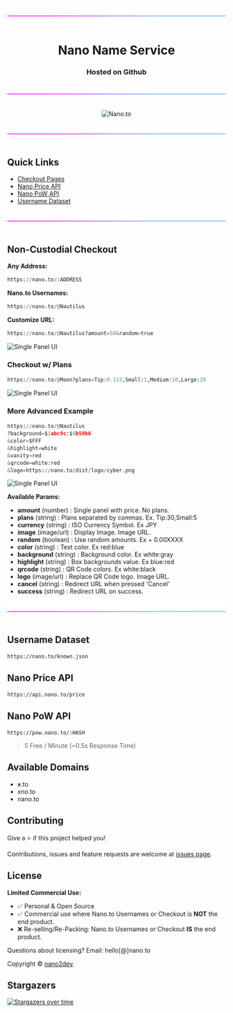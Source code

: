 ![line](https://github.com/fwd/n2/raw/master/.github/line.png)

<h1 align="center">Nano Name Service</h1>
<h3 align="center">Hosted on Github</h3>


![line](https://github.com/fwd/n2/raw/master/.github/line.png)

<p align="center">
  <img src="https://github.com/fwd/nano/raw/master/dist/images/banner.png" alt="Nano.to" />
</p>

![line](https://github.com/fwd/n2/raw/master/.github/line.png)

## Quick Links

- [Checkout Pages](#checkout-ui)
- [Nano Price API](#nano-price-api)
- [Nano PoW API](#nano-pow-api)
- [Username Dataset](#username-dataset)

![line](https://github.com/fwd/n2/raw/master/.github/line.png)

## Non-Custodial Checkout

**Any Address:**
```python
https://nano.to/:ADDRESS
```

**Nano.to Usernames:**
```python
https://nano.to/@Nautilus
```

**Customize URL:**
```python
https://nano.to/@Nautilus?amount=50&random=true
```

<img src="https://github.com/fwd/nano/raw/master/dist/images/single-ui.png" alt="Single Panel UI" />

### Checkout w/ Plans

```python
https://nano.to/@Moon?plans=Tip:0.133,Small:1,Medium:10,Large:20
```

<img src="https://github.com/fwd/nano/raw/master/dist/images/double-ui.png" alt="Single Panel UI" />

### More Advanced Example

```python
https://nano.to/@Nautilus
?background=$1abc9c:$9b59b6
&color=$FFF
&highlight=white
&vanity=red
&qrcode=white:red
&logo=https://nano.to/dist/logo/cyber.png
```

<img src="https://github.com/fwd/nano/raw/master/dist/images/custom-ui.png" alt="Single Panel UI" />

**Available Params:**

- **amount** (number) : Single panel with price. No plans.
- **plans** (string) : Plans separated by commas. Ex. Tip:30,Small:5
- **currency** (string) : ISO Currency Symbol. Ex JPY
- **image** (image/url) : Display Image. Image URL.
- **random** (boolean) : Use random amounts. Ex + 0.00XXXX
- **color** (string) : Text color. Ex red:blue
- **background** (string) : Background color. Ex white:gray
- **highlight** (string) : Box backgrounds value. Ex blue:red
- **qrcode** (string) : QR Code colors. Ex white:black
- **logo** (image/url) : Replace QR Code logo. Image URL.
- **cancel** (string) : Redirect URL when pressed 'Cancel'
- **success** (string) : Redirect URL on success.

![line](https://github.com/fwd/n2/raw/master/.github/line.png)

## Username Dataset

```pthon
https://nano.to/known.json
```

## Nano Price API

```pthon
https://api.nano.to/price
```

## Nano PoW API

```pthon
https://pow.nano.to/:HASH
```

> 5 Free / Minute (\~0.5s Response Time)

## Available Domains

- ӿ.to
- xno.to
- nano.to

## Contributing

Give a ⭐️ if this project helped you!

Contributions, issues and feature requests are welcome at [issues page](https://github.com/fwd/nano-names/issues).

## License

**Limited Commercial Use:**

- ✅ Personal & Open Source
- ✅ Commercial use where Nano.to Usernames or Checkout is **NOT** the end product.
- ❌ Re-selling/Re-Packing: Nano.to Usernames or Checkout **IS** the end product.

Questions about licensing? Email: hello[@]nano.to

Copyright © [nano2dev](https://twitter.com/nano2dev).

## Stargazers

[![Stargazers over time](https://starchart.cc/fwd/nano-names.svg)](https://github.com/fwd/nano-names)
